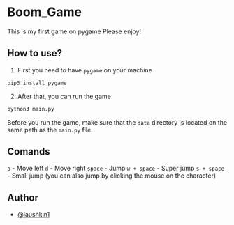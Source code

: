 # Boom_Game
This is my first game on pygame
Please enjoy!


## How to use?

1. First you need to have `pygame` on your machine
```bash
pip3 install pygame
```

2. After that, you can run the game
```bash
python3 main.py
```

Before you run the game, make sure that the `data` directory is located on the same path as the `main.py` file.


## Comands
`a` - Move left
`d` - Move right
`space` - Jump
`w + space` - Super jump
`s + space` - Small jump
(you can also jump by clicking the mouse on the character)


## Author
- [@laushkin1](https://github.com/laushkin1)

